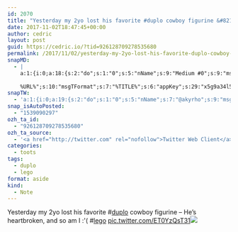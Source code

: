 ```yaml
---
id: 2070
title: "Yesterday my 2yo lost his favorite #duplo cowboy figurine &#8211; He&rsquo;s heartbroken, and so am I :'( #lego pic.twitter.com/ET0YzQsT31"
date: 2017-11-02T18:47:45+00:00
author: cedric
layout: post
guid: https://cedric.io/?tid=926128709278535680
permalink: /2017/11/02/yesterday-my-2yo-lost-his-favorite-duplo-cowboy-figurine-hes-heartbroken-and-so-am-i-lego-pic-twitter-com-et0yzqst31/
snapMD:
  - |
    a:1:{i:0;a:18:{s:2:"do";s:1:"0";s:5:"nName";s:9:"Medium #0";s:9:"msgFormat";s:19:"%FULLTEXT%
    
    %URL%";s:10:"msgTFormat";s:7:"%TITLE%";s:6:"appKey";s:29:"x5g9a34l5z294i5y2q284e4g54454";s:6:"appSec";s:85:"d3h0a44e4s2b4i5u2r234m5f5b4v2l5q2a444h574347464a454x2w20374447494c484b4w2c464f5u2d4z2";s:8:"inclTags";s:1:"1";s:7:"fltrsOn";i:0;s:5:"fltrs";a:0:{}s:7:"proxyOn";i:0;s:7:"useSURL";i:0;s:1:"v";i:350;s:4:"publ";s:1:"0";s:11:"accessToken";s:65:"2353413aa5437433e5648ccf74a16119308317c52d1a24d8ed99f26add037528a";s:12:"appAppUserID";s:65:"104b21fd8da79171a6e7bf800d03b4b761204f242935e05d2d86850a6b1635f77";s:14:"appAppUserName";s:26:"Cédric Bousmanne (akyrho)";s:13:"appAppUserURL";s:26:"https://medium.com/@akyrho";s:7:"pubList";a:0:{}}}
snapTW:
  - 'a:1:{i:0;a:19:{s:2:"do";s:1:"0";s:5:"nName";s:7:"@akyrho";s:9:"msgFormat";s:26:"%TITLE%. %EXCERPT% - %URL%";s:6:"appKey";s:55:"x5g9a8325v2y475r3c4m48584n53446p423r3r5u3e356j5j3k4r2p3";s:6:"appSec";s:105:"d3h0a94o46415u594v3q5l5n5l4r4x474x4j484o473u4i5w2m4k494z2k344n306n5r3l5v2s554p4n3p3k45495c3z4v4d3m3u5w525";s:7:"fltrsOn";i:0;s:5:"fltrs";a:0:{}s:7:"proxyOn";i:0;s:7:"useSURL";i:0;s:1:"v";i:350;s:5:"twURL";s:25:"http://twitter.com/akyrho";s:11:"accessToken";s:50:"6678782-Eyg60SCeh7762DEIsYtTPD5GVeOuSN8ATMdF2Lpppe";s:14:"accessTokenSec";s:45:"PgGDCbcYLJnR5esZjY9ID72A33mUNCYnQwaQTBsojSJNa";s:5:"tw140";i:0;s:10:"riComments";s:1:"1";s:11:"riCommentsM";s:1:"1";s:12:"riCommentsAA";s:1:"1";s:8:"attchImg";s:1:"1";s:9:"wpImgSize";s:4:"full";}}'
snap_isAutoPosted:
  - "1539090297"
ozh_ta_id:
  - "926128709278535680"
ozh_ta_source:
  - '<a href="http://twitter.com" rel="nofollow">Twitter Web Client</a>'
categories:
  - toots
tags:
  - duplo
  - lego
format: aside
kind:
  - Note
---
```

Yesterday my 2yo lost his favorite <span class="hashtag hashtag_local">#<a href="https://cedric.io/tag/duplo/">duplo</a> cowboy figurine &#8211; He&rsquo;s heartbroken, and so am I :'( <span class="hashtag hashtag_local">#<a href="https://cedric.io/tag/lego/">lego</a> <a href="https://twitter.com/akyrho/status/926128709278535680/photo/1" title="https://twitter.com/akyrho/status/926128709278535680/photo/1" class="link link_untco link_untco_image">pic.twitter.com/ET0YzQsT31</a><span class="embed_image embed_image_yes"><a href="https://twitter.com/akyrho/status/926128709278535680/photo/1"><img src="https://i0.wp.com/pbs.twimg.com/media/DNpEqUnXkAEIqrm.jpg?w=900&#038;ssl=1" data-recalc-dims="1" /></a></span></p>